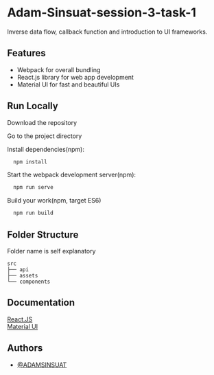 # Adam-Sinsuat-session-3-task-1

Inverse data flow, callback function and introduction to UI frameworks.

## Features

- Webpack for overall bundling
- React.js library for web app development
- Material UI for fast and beautiful UIs

## Run Locally

Download the repository

Go to the project directory

Install dependencies(npm):

```bash
  npm install
```

Start the webpack development server(npm):

```bash
  npm run serve
```

Build your work(npm, target ES6)

```bash
  npm run build
```

## Folder Structure

Folder name is self explanatory

    src
    ├── api
    ├── assets
    └── components

## Documentation

[React.JS](https://reactjs.org/docs/getting-started.html)  
[Material UI](https://mui.com/material-ui/getting-started/overview/)

## Authors

- [@ADAMSINSUAT](https://github.com/ADAMSINSUAT)
